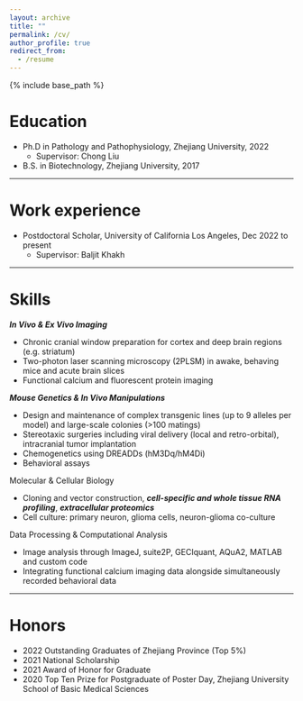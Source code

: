 ```yaml
---
layout: archive
title: ""
permalink: /cv/
author_profile: true
redirect_from:
  - /resume
---
```


{% include base_path %}

Education
======
* Ph.D in Pathology and Pathophysiology, Zhejiang University, 2022
  * Supervisor: Chong Liu
* B.S. in Biotechnology, Zhejiang University, 2017

---

Work experience
======
* Postdoctoral Scholar, University of California Los Angeles,  Dec 2022 to present
  * Supervisor: Baljit Khakh

---

Skills
======
***In Vivo & Ex Vivo Imaging***
* Chronic cranial window preparation for cortex and deep brain regions (e.g. striatum)
* Two-photon laser scanning microscopy (2PLSM) in awake, behaving mice and acute brain slices
* Functional calcium and fluorescent protein imaging

***Mouse Genetics & In Vivo Manipulations***
* Design and maintenance of complex transgenic lines (up to 9 alleles per model) and large-scale colonies (>100 matings)
* Stereotaxic surgeries including viral delivery (local and retro-orbital), intracranial tumor implantation
* Chemogenetics using DREADDs (hM3Dq/hM4Di)
* Behavioral assays

Molecular & Cellular Biology
* Cloning and vector construction, ***cell-specific and whole tissue RNA profiling***, ***extracellular proteomics***
* Cell culture: primary neuron, glioma cells, neuron-glioma co-culture

Data Processing & Computational Analysis
* Image analysis through ImageJ, suite2P, GECIquant, AQuA2, MATLAB and custom code
* Integrating functional calcium imaging data alongside simultaneously recorded behavioral data

---

Honors
======
* 2022 Outstanding Graduates of Zhejiang Province (Top 5%)
* 2021 National Scholarship
* 2021 Award of Honor for Graduate
* 2020 Top Ten Prize for Postgraduate of Poster Day, Zhejiang University School of Basic Medical Sciences



